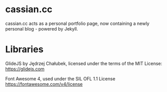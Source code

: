 # cassian.cc
cassian.cc acts as a personal portfolio page, now containing a newly personal blog - powered by Jekyll.

# Libraries
GlideJS by Jędrzej Chałubek, licensed under the terms of the MIT License: https://glidejs.com

Font Awesome 4, used under the SIL OFL 1.1 License https://fontawesome.com/v4/license